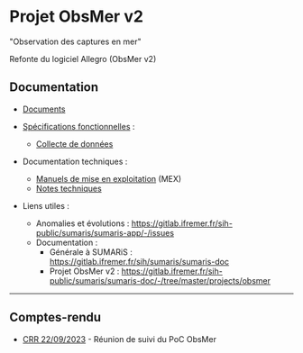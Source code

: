 # Projet ObsMer v2

"Observation des captures en mer"

Refonte du logiciel Allegro (ObsMer v2)

## Documentation


- [Documents](./doc)

- [Spécifications fonctionnelles](./spe) :
  * [Collecte de données](./spe/collecte_de_donnees.md)
  
- Documentation techniques :
  * [Manuels de mise en exploitation](./mex) (MEX)
  * [Notes techniques](./not)

- Liens utiles :
  * Anomalies et évolutions : https://gitlab.ifremer.fr/sih-public/sumaris/sumaris-app/-/issues
  * Documentation :
    * Générale à SUMARiS : https://gitlab.ifremer.fr/sih/sumaris/sumaris-doc
    * Projet ObsMer v2 : https://gitlab.ifremer.fr/sih-public/sumaris/sumaris-doc/-/tree/master/projects/obsmer

---
## Comptes-rendu

- [CRR 22/09/2023](crr/crr-23-001-reunion_suivi-2023-09-22.md) - Réunion de suivi du PoC ObsMer 

